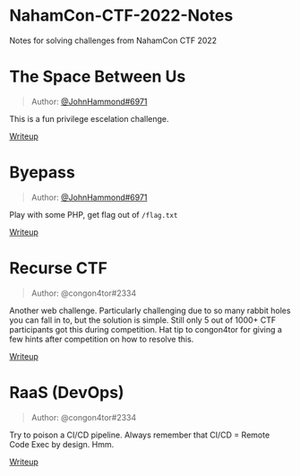 # NahamCon-CTF-2022-Notes
Notes for solving challenges from NahamCon CTF 2022

# The Space Between Us 
> Author: [@JohnHammond#6971](https://www.youtube.com/channel/UCVeW9qkBjo3zosnqUbG7CFw)

This is a fun privilege escelation challenge.

[Writeup](TheSpacesBetweenUs.MD)

# Byepass
> Author: [@JohnHammond#6971](https://www.youtube.com/channel/UCVeW9qkBjo3zosnqUbG7CFw)

Play with some PHP, get flag out of `/flag.txt`

[Writeup](bypass.MD)

# Recurse CTF
> Author: @congon4tor#2334

Another web challenge. Particularly challenging due to so many rabbit holes you can fall in to, but the solution is simple. Still only 5 out of 1000+ CTF participants got this during competition. Hat tip to congon4tor for giving a few hints after competition on how to resolve this.

[Writeup](RecurseCTF.MD)

# RaaS (DevOps)
> Author: @congon4tor#2334

Try to poison a CI/CD pipeline. Always remember that CI/CD = Remote Code Exec by design. Hmm.

[Writeup](RaaS.MD)
